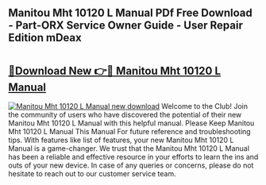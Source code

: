 ## Manitou Mht 10120 L Manual PDf Free Download - Part-ORX Service Owner Guide - User Repair Edition mDeax

# <h2><a href="http://bc54779.oget.top/?id=Manitou+Mht+10120+L+Manual">🔗Download New 👉🔴 Manitou Mht 10120 L Manual</a></h2>

[![Manitou Mht 10120 L Manual new download](https://i.imgur.com/5g1atiW.png)](http://bc54779.oget.top/?id=Manitou+Mht+10120+L+Manual)
Welcome to the Club! Join the community of users who have discovered the potential of their new Manitou Mht 10120 L Manual with this helpful manual. Please Keep Manitou Mht 10120 L Manual This Manual For future reference and troubleshooting tips. With features like list of features, your new Manitou Mht 10120 L Manual is a game-changer. We trust that the Manitou Mht 10120 L Manual has been a reliable and effective resource in your efforts to learn the ins and outs of your new device. In case of any queries or concerns, please do not hesitate to reach out to our customer service team.

